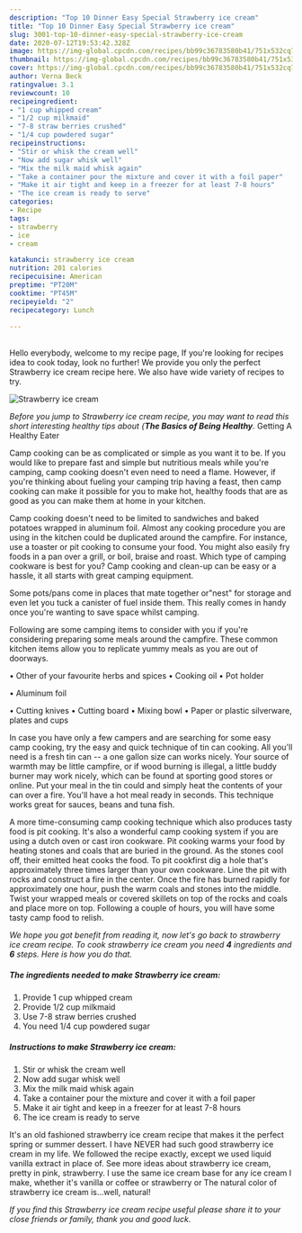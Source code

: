 ```yaml
---
description: "Top 10 Dinner Easy Special Strawberry ice cream"
title: "Top 10 Dinner Easy Special Strawberry ice cream"
slug: 3001-top-10-dinner-easy-special-strawberry-ice-cream
date: 2020-07-12T19:53:42.328Z
image: https://img-global.cpcdn.com/recipes/bb99c36783580b41/751x532cq70/strawberry-ice-cream-recipe-main-photo.jpg
thumbnail: https://img-global.cpcdn.com/recipes/bb99c36783580b41/751x532cq70/strawberry-ice-cream-recipe-main-photo.jpg
cover: https://img-global.cpcdn.com/recipes/bb99c36783580b41/751x532cq70/strawberry-ice-cream-recipe-main-photo.jpg
author: Verna Beck
ratingvalue: 3.1
reviewcount: 10
recipeingredient:
- "1 cup whipped cream"
- "1/2 cup milkmaid"
- "7-8 straw berries crushed"
- "1/4 cup powdered sugar"
recipeinstructions:
- "Stir or whisk the cream well"
- "Now add sugar whisk well"
- "Mix the milk maid whisk again"
- "Take a container pour the mixture and cover it with a foil paper"
- "Make it air tight and keep in a freezer for at least 7-8 hours"
- "The ice cream is ready to serve"
categories:
- Recipe
tags:
- strawberry
- ice
- cream

katakunci: strawberry ice cream 
nutrition: 201 calories
recipecuisine: American
preptime: "PT20M"
cooktime: "PT45M"
recipeyield: "2"
recipecategory: Lunch

---
```

<br>
Hello everybody, welcome to my recipe page, If you're looking for recipes idea to cook today, look no further! We provide you only the perfect Strawberry ice cream recipe here. We also have wide variety of recipes to try.
<br>


![Strawberry ice cream](https://img-global.cpcdn.com/recipes/bb99c36783580b41/751x532cq70/strawberry-ice-cream-recipe-main-photo.jpg)

<i>Before you jump to Strawberry ice cream recipe, you may want to read this short interesting healthy tips about {<strong>The Basics of Being Healthy</strong>.</i>
Getting A Healthy Eater

    
Camp cooking can be as complicated or simple as you want it to be. If you would like to prepare fast and simple but nutritious meals while you're camping, camp cooking doesn't even need to need a flame. However, if you're thinking about fueling your camping trip having a feast, then camp cooking can make it possible for you to make hot, healthy foods that are as good as you can make them at home in your kitchen.

Camp cooking doesn't need to be limited to sandwiches and baked potatoes wrapped in aluminum foil.  Almost any cooking procedure you are using in the kitchen could be duplicated around the campfire. For instance, use a toaster or pit cooking to consume your food. You might also easily fry foods in a pan over a grill, or boil, braise and roast. Which type of camping cookware is best for you? Camp cooking and clean-up can be easy or a hassle, it all starts with great camping equipment.

Some pots/pans come in places that mate together or"nest" for storage and even let you tuck a canister of fuel inside them. This really comes in handy once you're wanting to save space whilst camping.

Following are some camping items to consider with you if you're considering preparing some meals around the campfire. These common kitchen items allow you to replicate yummy meals as you are out of doorways.


• Other of your favourite herbs and spices
• Cooking oil
• Pot holder

• Aluminum foil

• Cutting knives
• Cutting board
• Mixing bowl
• Paper or plastic silverware, plates and cups

In case you have only a few campers and are searching for some easy camp cooking, try the easy and quick technique of tin can cooking. All you'll need is a fresh tin can -- a one gallon size can works nicely. Your source of warmth may be little campfire, or if wood burning is illegal, a little buddy burner may work nicely, which can be found at sporting good stores or online. Put your meal in the tin could and simply heat the contents of your can over a fire. You'll have a hot meal ready in seconds.  This technique works great for sauces, beans and tuna fish.

A more time-consuming camp cooking technique which also produces tasty food is pit cooking.  It's also a wonderful camp cooking system if you are using a dutch oven or cast iron cookware. Pit cooking warms your food by heating stones and coals that are buried in the ground. As the stones cool off, their emitted heat cooks the food. To pit cookfirst dig a hole that's approximately three times larger than your own cookware. Line the pit with rocks and construct a fire in the center. Once the fire has burned rapidly for approximately one hour, push the warm coals and stones into the middle. Twist your wrapped meals or covered skillets on top of the rocks and coals and place more on top. Following a couple of hours, you will have some tasty camp food to relish.


<i>We hope you got benefit from reading it, now let's go back to strawberry ice cream recipe. To cook strawberry ice cream you need <strong>4</strong> ingredients and <strong>6</strong> steps. Here is how you do that.
</i>

##### The ingredients needed to make Strawberry ice cream:

1. Provide 1 cup whipped cream
1. Provide 1/2 cup milkmaid
1. Use 7-8 straw berries crushed
1. You need 1/4 cup powdered sugar


##### Instructions to make Strawberry ice cream:

1. Stir or whisk the cream well
1. Now add sugar whisk well
1. Mix the milk maid whisk again
1. Take a container pour the mixture and cover it with a foil paper
1. Make it air tight and keep in a freezer for at least 7-8 hours
1. The ice cream is ready to serve


It&#39;s an old fashioned strawberry ice cream recipe that makes it the perfect spring or summer dessert. I have NEVER had such good strawberry ice cream in my life. We followed the recipe exactly, except we used liquid vanilla extract in place of. See more ideas about strawberry ice cream, pretty in pink, strawberry. I use the same ice cream base for any ice cream I make, whether it&#39;s vanilla or coffee or strawberry or The natural color of strawberry ice cream is…well, natural! 

<i>If you find this Strawberry ice cream recipe useful please share it to your close friends or family, thank you and good luck.</i>
